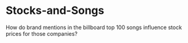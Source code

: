 # Stocks-and-Songs
How do brand mentions in the billboard top 100 songs  influence stock prices for those companies? 
